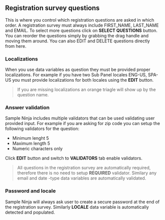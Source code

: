 ## Registration survey questions

This is where you control which registration questions are asked in which order. A registration survey must always include FIRST_NAME, LAST_NAME and EMAIL. To select more questions click on **SELECT QUESTIONS** button. You can reorder the questions simply by grabbing the drag handle and moving them around. You can also EDIT and DELETE questions directly from here.

### Localizations
When you use data variables as question they must be provided proper localizations. For example if you have two Sub Panel locales ENG-US, SPA-US you must provide localizations for both locales using the **EDIT** button.

> If you are missing localizations an orange triagle will show up by the question name.

### Answer validation
Sample Ninja includes multiple validators that can be used validating user provided input. For example if you are asking for zip code you can setup the following validators for the question:

- Minimum lenght 5
- Maximum length 5
- Numeric characters only

Click **EDIT** button and switch to **VALIDATORS** tab enable validators.

> All questions in the registration survey are automatically required, therefore there is no need to setup **REQUIRED** validator. Similary any email and date -type data variables are automatically validated.

### Password and locale
Sample Ninja will always ask user to create a secure password at the end of the registration survey. Similarly **LOCALE** data variable is automatically detected and populated.
